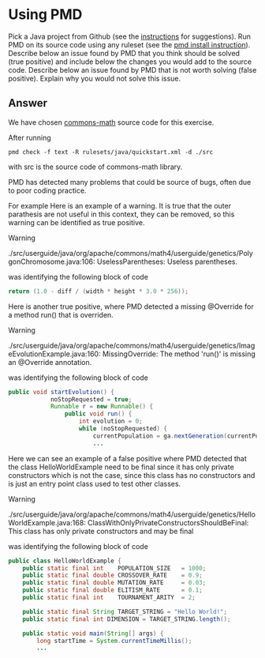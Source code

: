 
# Using PMD


Pick a Java project from Github (see the [instructions](../sujet.md) for suggestions). Run PMD on its source code using any ruleset (see the [pmd install instruction](./pmd-help.md)). Describe below an issue found by PMD that you think should be solved (true positive) and include below the changes you would add to the source code. Describe below an issue found by PMD that is not worth solving (false positive). Explain why you would not solve this issue.


## Answer

We have chosen <a href="https://github.com/apache/commons-math" target="_blank">commons-math</a> source code for this exercise.  

After running 

```
pmd check -f text -R rulesets/java/quickstart.xml -d ./src
```
with src is the source code of commons-math library.

PMD has detected many problems that could be source of bugs, often due to poor coding practice.

For example
Here is an example of a warning. It is true that the outer parathesis are not useful in this context, they can be removed, so this warning can be identified as true positive.


> [!WARNING]
> ./src/userguide/java/org/apache/commons/math4/userguide/genetics/PolygonChromosome.java:106:	UselessParentheses:	Useless parentheses.

was identifying the following block of code

```java
return (1.0 - diff / (width * height * 3.0 * 256));
```


Here is another true positive, where PMD detected a missing @Override for a method run() that is overriden.

> [!WARNING]
> ./src/userguide/java/org/apache/commons/math4/userguide/genetics/ImageEvolutionExample.java:160:	MissingOverride:	The method 'run()' is missing an @Override annotation.

was identifying the following block of code

```java
public void startEvolution() {
            noStopRequested = true;
            Runnable r = new Runnable() {
                public void run() {
                    int evolution = 0;
                    while (noStopRequested) {
                        currentPopulation = ga.nextGeneration(currentPopulation);
                        ...
```

Here we can see an example of a false positive where PMD detected that the class HelloWorldExample need to be final since it has only private constructors which is not the case, since this class has no constructors and
is just an entry point class used to test other classes.

> [!WARNING]
> ./src/userguide/java/org/apache/commons/math4/userguide/genetics/HelloWorldExample.java:168:	ClassWithOnlyPrivateConstructorsShouldBeFinal:	This class has only private constructors and may be final

was identifying the following block of code

```java
public class HelloWorldExample {
    public static final int    POPULATION_SIZE   = 1000;
    public static final double CROSSOVER_RATE    = 0.9;
    public static final double MUTATION_RATE     = 0.03;
    public static final double ELITISM_RATE      = 0.1;
    public static final int    TOURNAMENT_ARITY  = 2;

    public static final String TARGET_STRING = "Hello World!";
    public static final int DIMENSION = TARGET_STRING.length();

    public static void main(String[] args) {
        long startTime = System.currentTimeMillis();
        ...
```    

